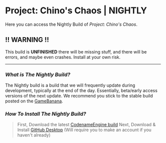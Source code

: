 # Project: Chino's Chaos | NIGHTLY
Here you can access the Nightly Build of *Project: Chino's Chaos*.

## !! WARNING !!
This build is **UNFINISHED** there will be missing stuff, and there will be errors, and maybe even crashes. Install at your own risk.

---

### *What is The Nightly Build?*
The Nightly build is a build that we will frequently update during development, typically at the end of the day. Essentially, beta/early access versions of the next update. We recommend you stick to the stable build posted on the [GameBanana](https://gamebanana.com/mods/545648).

### *How To Install The Nightly Build?*
> First, Download the latest [CodenameEngine build](https://github.com/CodenameCrew/CodenameEngine)
> Next, Download & Install [GitHub Desktop](https://github.com/apps/desktop) (Will require you to make an account if you haven't already)
